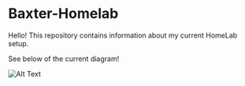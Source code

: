 # Baxter-Homelab

Hello! This repository contains information about my current HomeLab setup.

See below of the current diagram!

![Alt Text](Files/homelab.svg)
